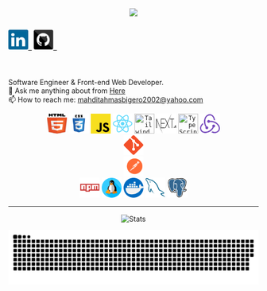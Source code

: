 <h1 align="center">
  <a href="https://git.io/typing-svg">
    <img src="https://readme-typing-svg.herokuapp.com/?lines=Hello,+There!+👋;This+is+Mahdi+Tahmasbi;Nice+to+meet+you!&center=true&size=30">
  </a>
</h1>

<h5 align="left">
  <code><a href="https://www.linkedin.com/in/mahdi-tahmasbi-163282217/" title="LinkedIn Profile"><img width="40" height='40' src="images/linkedin.svg"> </a></code>
  <code><a href="https://github.com/mahdi-tahmasbii" title="GitHub Profile"><img width="40" height='40' src="images/github.svg"> </a></code>
  <!-- <code><a href="https://stackoverflow.com/users/16783910/mahdi-tahmasbi" title="Stack Overflow Profile"><img width="22" src="images/stackoverflow.svg"> Stack Overflow</a></code> -->
</h5>
<br>
<p align="left">
  Software Engineer & Front-end Web Developer.
  <br>
  <!-- <br>
  🔬 I'm currently studying for a bachlor's degree in Esfarayen University Computer Engineering Department.
  <br>
  🎓 I graduated from Rafati High School.
  <br>
  💻 I love Codding and Software Engineering.
  <br>
  📚 I’m currently learning Front-end Development.
  <br> -->
  💬 Ask me anything about from <a href="https://github.com/mahdi-tahmasbii/mahdi-tahmasbii/issues" title="Issues">Here</a>
  <br>
  📫 How to reach me: <a href="mailto: mahditahmasbigero2002@yahoo.com">mahditahmasbigero2002@yahoo.com</a>
</p>

<!-- <hr>
<h2 align="center">🔥 Languages & Frameworks & Tools & Abilities 🔥</h2>
<br> -->
<p align="center">
  <!-- <code><img title="Python" height="25" src="images/python-original.svg"></code>
  <code><img title="Django" height="25" src="images/django.png"></code>
  <code><img title="DRF" height="25" src="https://www.thetestspecimen.com/img/django-initial/django-rest-logo-1920w.jpg"></code> -->
    <code><img title="HTML5" height="40" width='40' src="images/html5.svg"></code>
  <code><img title="CSS" height="40" width='40' src="images/css.svg"></code>
  <code><img title="Javascript" height="40" width='40' src="images/javascript.svg"></code>
    <code><img title="React.js" height="40" width='40' src="images/react-original.svg"></code>
<code><img title="Tailwind.css" height="40" width='40' src="https://upload.wikimedia.org/wikipedia/commons/d/d5/Tailwind_CSS_Logo.svg"></code>
<code><img title="Next.js" height="40" width='40' src="images/nextjs-2.svg"></code>
<code><img title="TypeScript" height="40" width='40' src="https://upload.wikimedia.org/wikipedia/commons/4/4c/Typescript_logo_2020.svg"></code>
<code><img title="Redux" height="40" width='40' src="images/redux.svg">
<code><img title="Git" height="40" width='40' src="images/git-original.svg"></code>
<code><img title="PostMan" height="40" width='40' src="images/postman.svg"></code>
</code><code><img title="Npm" height="40" width='40' src="images/npm.svg"></code>
<code><img title="Linux" height="40" width='40' src="images/linux.png"></code>
<code><img title="Docker" height="40" width='40' src="images/docker.png"></code>
<code><img title="MySQL" height="40" width='40' src="images/mysql.svg"></code>
<code><img title="PostgreSQL" height="40" width='40' src="images/postgresql.svg"></code>
</p>
<hr>

<p align="center">
<img align="center" alt="Stats" src="https://github-readme-stats.vercel.app/api?username=mahdi-tahmasbii&show_icons=true&theme=dark&hide=issues&hide_border=true&hide_title=true&count_private=true">
</p>

<!-- Snake game of GitHub Contributions https://github.com/marketplace/actions/generate-snake-game-from-github-contribution-grid -->

![github contribution grid snake animation](https://github.com/mahdi-tahmasbii/mahdi-tahmasbii/blob/output/github-contribution-grid-snake-dark.svg)
